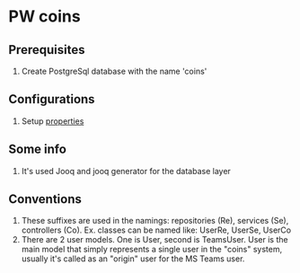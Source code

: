 # PW coins

## Prerequisites

1. Create PostgreSql database with the name 'coins'

## Configurations

1. Setup [properties](src/main/resources/application.properties)

## Some info

1. It's used Jooq and jooq generator for the database layer

## Conventions

1. These suffixes are used in the namings: repositories (Re), services (Se), controllers (Co). Ex. classes can be named
   like: UserRe, UserSe, UserCo
2. There are 2 user models. One is User, second is TeamsUser. User is the main model that simply represents a single
   user in the "coins" system, usually it's called as an "origin" user for the MS Teams user.